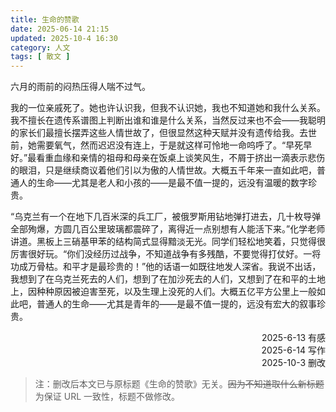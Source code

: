 ```yaml
---
title: 生命的赞歌
date: 2025-06-14 21:15
updated: 2025-10-4 16:30
category: 人文
tags: [ 散文 ]
---
```


六月的雨前的闷热压得人喘不过气。

我的一位亲戚死了。她也许认识我，但我不认识她，我也不知道她和我什么关系。我不擅长在遗传系谱图上判断出谁和谁是什么关系，当然反过来也不会——我聪明的家长们最擅长摆弄这些人情世故了，但很显然这种天赋并没有遗传给我。去世前，她需要氧气，然而迟迟没有连上，于是就这样可怜地一命呜呼了。“早死早好。”最看重血缘和亲情的祖母和母亲在饭桌上谈笑风生，不屑于挤出一滴表示悲伤的眼泪，只是继续商议着他们引以为傲的人情世故。大概五千年来一直如此吧，普通人的生命——尤其是老人和小孩的——是最不值一提的，远没有温暖的数字珍贵。

“乌克兰有一个在地下几百米深的兵工厂，被俄罗斯用钻地弹打进去，几十枚导弹全部殉爆，方圆几百公里玻璃都震碎了，离得近一点别想有人能活下来。”化学老师讲道。黑板上三硝基甲苯的结构简式显得黯淡无光。同学们轻松地笑着，只觉得很厉害很好玩。“你们没经历过战争，不知道战争有多残酷，不要觉得打仗好。一将功成万骨枯。和平才是最珍贵的！”他的话语一如既往地发人深省。我说不出话，我想到了在乌克兰死去的人们，想到了在加沙死去的人们，又想到了在和平的土地上，因种种原因被迫害至死，以及生理上没死的人们。大概五亿平方公里上一般如此吧，普通人的生命——尤其是青年的——是最不值一提的，远没有宏大的叙事珍贵。

<p style="text-align: right">2025-6-13 有感<br>2025-6-14 写作<br>2025-10-3 删改</p>

> 注：删改后本文已与原标题《生命的赞歌》无关。~~因为不知道取什么新标题~~ 为保证 URL 一致性，标题不做修改。
